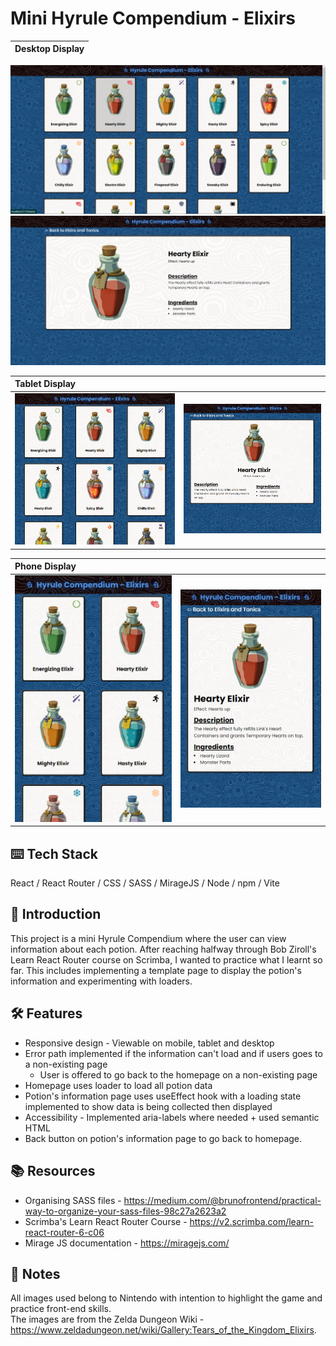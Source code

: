 # Mini Hyrule Compendium - Elixirs

Desktop Display|
| :--- |
![Homepage - desktop view](readme/homepage.png)
![Potion's information page - desktop view](readme/elixirPage.png)

 Tablet Display| |
| :--- | :--- |
![Homepage - tablet view](readme/homepageTablet.png) | ![Potion's information page - tablet view](readme/elixirPageTablet.png)

 Phone Display| |
| :--- | :--- |
![Homepage - tablet view](readme/homepageSmall.png) | ![Potion's information page - tablet view](readme/elixirPageSmall.png)




## ⌨️ Tech Stack
React / React Router / CSS / SASS / MirageJS / Node / npm / Vite 

## 🍼 Introduction
This project is a mini Hyrule Compendium where the user can view information about each potion. After reaching halfway through Bob Ziroll's Learn React Router course on Scrimba, I wanted to practice what I learnt so far. This includes implementing a template page to display the potion's information and experimenting with loaders. 
 
## 🛠️ Features
- Responsive design - Viewable on mobile, tablet and desktop
- Error path implemented if the information can't load and if users goes to a non-existing page
    - User is offered to go back to the homepage on a non-existing page
- Homepage uses loader to load all potion data
- Potion's information page uses useEffect hook with a loading state implemented to show data is being collected then displayed
- Accessibility - Implemented aria-labels where needed + used semantic HTML
- Back button on potion's information page to go back to homepage.
 
## 📚 Resources
- Organising SASS files - https://medium.com/@brunofrontend/practical-way-to-organize-your-sass-files-98c27a2623a2
- Scrimba's Learn React Router Course - https://v2.scrimba.com/learn-react-router-6-c06
- Mirage JS documentation - https://miragejs.com/ 

## 📝 Notes
All images used belong to Nintendo with intention to highlight the game and practice front-end skills.  
The images are from the Zelda Dungeon Wiki - https://www.zeldadungeon.net/wiki/Gallery:Tears_of_the_Kingdom_Elixirs.
